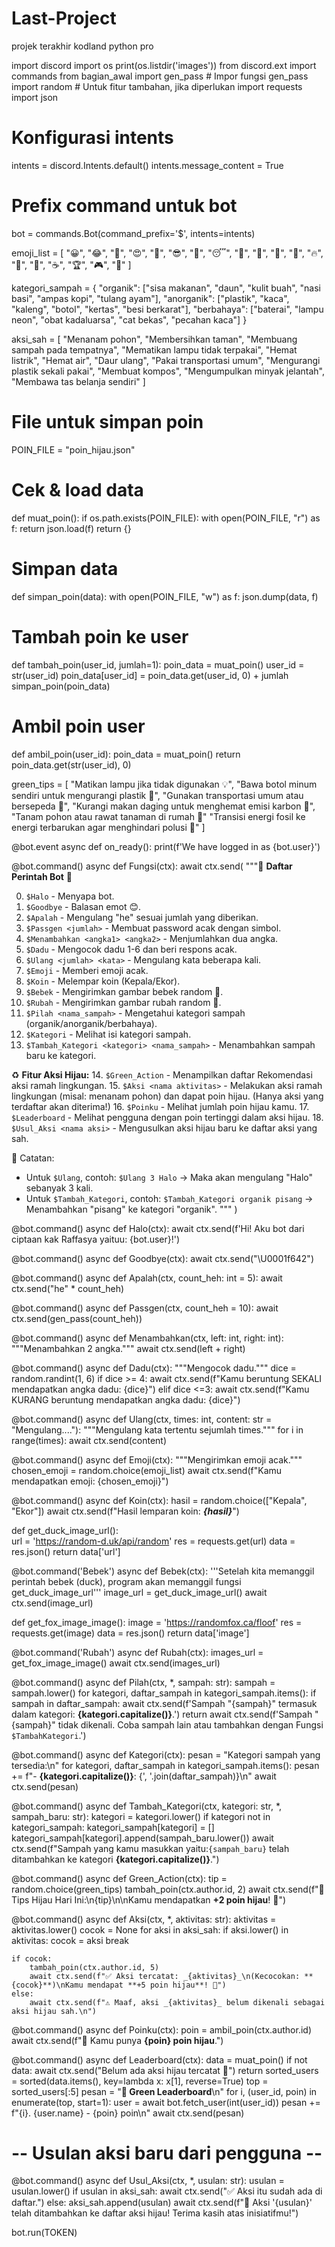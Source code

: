# Last-Project
projek terakhir kodland python pro

import discord
import os
print(os.listdir('images'))
from discord.ext import commands
from bagian_awal import gen_pass  # Impor fungsi gen_pass
import random  # Untuk fitur tambahan, jika diperlukan
import requests
import json

# Konfigurasi intents
intents = discord.Intents.default()
intents.message_content = True

# Prefix command untuk bot
bot = commands.Bot(command_prefix='$', intents=intents)

emoji_list = [
    "😀", "😂", "🤣", "😍", "🥰", "😎", "🤔", 
    "😴", "🤖", "👻", "🦄", "🌟", "🔥", "🎉",
    "🍕", "☕", "🏆", "🎮", "🚀"
]

kategori_sampah = {
    "organik": ["sisa makanan", "daun", "kulit buah", "nasi basi", "ampas kopi", "tulang ayam"],
    "anorganik": ["plastik", "kaca", "kaleng", "botol", "kertas", "besi berkarat"],
    "berbahaya": ["baterai", "lampu neon", "obat kadaluarsa", "cat bekas", "pecahan kaca"]
}

aksi_sah = [
    "Menanam pohon",
    "Membersihkan taman",
    "Membuang sampah pada tempatnya",
    "Mematikan lampu tidak terpakai",
    "Hemat listrik",
    "Hemat air",
    "Daur ulang",
    "Pakai transportasi umum",
    "Mengurangi plastik sekali pakai",
    "Membuat kompos",
    "Mengumpulkan minyak jelantah",
    "Membawa tas belanja sendiri"
]


# File untuk simpan poin
POIN_FILE = "poin_hijau.json"

# Cek & load data
def muat_poin():
    if os.path.exists(POIN_FILE):
        with open(POIN_FILE, "r") as f:
            return json.load(f)
    return {}

# Simpan data
def simpan_poin(data):
    with open(POIN_FILE, "w") as f:
        json.dump(data, f)

# Tambah poin ke user
def tambah_poin(user_id, jumlah=1):
    poin_data = muat_poin()
    user_id = str(user_id)
    poin_data[user_id] = poin_data.get(user_id, 0) + jumlah
    simpan_poin(poin_data)

# Ambil poin user
def ambil_poin(user_id):
    poin_data = muat_poin()
    return poin_data.get(str(user_id), 0)

green_tips = [
    "Matikan lampu jika tidak digunakan 💡",
    "Bawa botol minum sendiri untuk mengurangi plastik 🍼",
    "Gunakan transportasi umum atau bersepeda 🚴",
    "Kurangi makan daging untuk menghemat emisi karbon 🥦",
    "Tanam pohon atau rawat tanaman di rumah 🌳"
    "Transisi energi fosil ke energi terbarukan agar menghindari polusi 🌻"
]

@bot.event
async def on_ready():
    print(f'We have logged in as {bot.user}')

@bot.command()
async def Fungsi(ctx):
    await ctx.send(
        """📌 **Daftar Perintah Bot** 📌

0. `$Halo` - Menyapa bot.
1. `$Goodbye` - Balasan emot 😊.
2. `$Apalah` - Mengulang "he" sesuai jumlah yang diberikan.
3. `$Passgen <jumlah>` - Membuat password acak dengan simbol.
4. `$Menambahkan <angka1> <angka2>` - Menjumlahkan dua angka.
5. `$Dadu` - Mengocok dadu 1-6 dan beri respons acak.
6. `$Ulang <jumlah> <kata>` - Mengulang kata beberapa kali.
7. `$Emoji` - Memberi emoji acak.
8. `$Koin` - Melempar koin (Kepala/Ekor).
9. `$Bebek` - Mengirimkan gambar bebek random 🦆.
10. `$Rubah` - Mengirimkan gambar rubah random 🦊.
11. `$Pilah <nama_sampah>` - Mengetahui kategori sampah (organik/anorganik/berbahaya).
12. `$Kategori` - Melihat isi kategori sampah.
13. `$Tambah_Kategori <kategori> <nama_sampah>` - Menambahkan sampah baru ke kategori.

♻️ **Fitur Aksi Hijau:**
14. `$Green_Action` - Menampilkan daftar Rekomendasi aksi ramah lingkungan.
15. `$Aksi <nama aktivitas>` - Melakukan aksi ramah lingkungan (misal: menanam pohon) dan dapat poin hijau. (Hanya aksi yang terdaftar akan diterima!)
16. `$Poinku` - Melihat jumlah poin hijau kamu.
17. `$Leaderboard` - Melihat pengguna dengan poin tertinggi dalam aksi hijau.
18. `$Usul_Aksi <nama aksi>` - Mengusulkan aksi hijau baru ke daftar aksi yang sah.

📝 Catatan:
- Untuk `$Ulang`, contoh: `$Ulang 3 Halo` → Maka akan mengulang "Halo" sebanyak 3 kali.
- Untuk `$Tambah_Kategori`, contoh: `$Tambah_Kategori organik pisang` → Menambahkan "pisang" ke kategori "organik".
"""
    )

@bot.command()
async def Halo(ctx):
    await ctx.send(f'Hi! Aku bot dari ciptaan kak Raffasya yaituu: {bot.user}!')

@bot.command()
async def Goodbye(ctx):
    await ctx.send("\U0001f642")

@bot.command()
async def Apalah(ctx, count_heh: int = 5):
    await ctx.send("he" * count_heh)

@bot.command()
async def Passgen(ctx, count_heh = 10):
    await ctx.send(gen_pass(count_heh))

@bot.command()
async def Menambahkan(ctx, left: int, right: int):
    """Menambahkan 2 angka."""
    await ctx.send(left + right)

@bot.command()
async def Dadu(ctx):
    """Mengocok dadu."""
    dice = random.randint(1, 6)
    if dice >= 4:
        await ctx.send(f"Kamu beruntung SEKALI mendapatkan angka dadu: {dice}")
    elif dice <=3:
        await ctx.send(f"Kamu KURANG beruntung mendapatkan angka dadu: {dice}")

@bot.command()
async def Ulang(ctx, times: int, content: str = "Mengulang...."):
    """Mengulang kata tertentu sejumlah times."""
    for i in range(times):
        await ctx.send(content)

@bot.command()
async def Emoji(ctx):
    """Mengirimkan emoji acak."""
    chosen_emoji = random.choice(emoji_list)
    await ctx.send(f"Kamu mendapatkan emoji: {chosen_emoji}")

@bot.command()
async def Koin(ctx):
    hasil = random.choice(["Kepala", "Ekor"])
    await ctx.send(f"Hasil lemparan koin: ***{hasil}***")

def get_duck_image_url():    
    url = 'https://random-d.uk/api/random'
    res = requests.get(url)
    data = res.json()
    return data['url']


@bot.command('Bebek')
async def Bebek(ctx):
    '''Setelah kita memanggil perintah bebek (duck), program akan memanggil fungsi get_duck_image_url'''
    image_url = get_duck_image_url()
    await ctx.send(image_url)

def get_fox_image_image():
    image = 'https://randomfox.ca/floof'
    res = requests.get(image)
    data = res.json()
    return data['image']


@bot.command('Rubah')
async def Rubah(ctx):
    images_url = get_fox_image_image()
    await ctx.send(images_url)

@bot.command()
async def Pilah(ctx, *, sampah: str):
    sampah = sampah.lower()
    for kategori, daftar_sampah in kategori_sampah.items():
        if sampah in daftar_sampah:
            await ctx.send(f'Sampah "{sampah}" termasuk dalam kategori: **{kategori.capitalize()}**.')
            return
    await ctx.send(f'Sampah "{sampah}" tidak dikenali. Coba sampah lain atau tambahkan dengan Fungsi `$TambahKategori`.')

@bot.command()
async def Kategori(ctx):
    pesan = "Kategori sampah yang tersedia:\n"
    for kategori, daftar_sampah in kategori_sampah.items():
        pesan += f"- **{kategori.capitalize()}**: {', '.join(daftar_sampah)}\n"
    await ctx.send(pesan)

@bot.command()
async def Tambah_Kategori(ctx, kategori: str, *, sampah_baru: str):
    kategori = kategori.lower()
    if kategori not in kategori_sampah:
        kategori_sampah[kategori] = []
    kategori_sampah[kategori].append(sampah_baru.lower())
    await ctx.send(f"Sampah yang kamu masukkan yaitu:`{sampah_baru}` telah ditambahkan ke kategori **{kategori.capitalize()}**.")

@bot.command()
async def Green_Action(ctx):
    tip = random.choice(green_tips)
    tambah_poin(ctx.author.id, 2) 
    await ctx.send(f"🌱 Tips Hijau Hari Ini:\n{tip}\n\nKamu mendapatkan **+2 poin hijau**! 🌿")

@bot.command()
async def Aksi(ctx, *, aktivitas: str):
    aktivitas = aktivitas.lower()
    cocok = None
    for aksi in aksi_sah:
        if aksi.lower() in aktivitas:
            cocok = aksi
            break

    if cocok:
        tambah_poin(ctx.author.id, 5)
        await ctx.send(f"✅ Aksi tercatat: _{aktivitas}_\n(Kecocokan: **{cocok}**)\nKamu mendapat **+5 poin hijau**! 🌿")
    else:
        await ctx.send(f"⚠️ Maaf, aksi _{aktivitas}_ belum dikenali sebagai aksi hijau sah.\n")
        
@bot.command()
async def Poinku(ctx):
    poin = ambil_poin(ctx.author.id)
    await ctx.send(f"🌟 Kamu punya **{poin} poin hijau**.")

@bot.command()
async def Leaderboard(ctx):
    data = muat_poin()
    if not data:
        await ctx.send("Belum ada aksi hijau tercatat 🌱")
        return
    sorted_users = sorted(data.items(), key=lambda x: x[1], reverse=True)
    top = sorted_users[:5]
    pesan = "**🌿 Green Leaderboard**\n"
    for i, (user_id, poin) in enumerate(top, start=1):
        user = await bot.fetch_user(int(user_id))
        pesan += f"{i}. {user.name} - {poin} poin\n"
    await ctx.send(pesan)

# -- Usulan aksi baru dari pengguna --
@bot.command()
async def Usul_Aksi(ctx, *, usulan: str):
    usulan = usulan.lower()
    if usulan in aksi_sah:
        await ctx.send("✅ Aksi itu sudah ada di daftar.")
    else:
        aksi_sah.append(usulan)
        await ctx.send(f"🌱 Aksi '{usulan}' telah ditambahkan ke daftar aksi hijau! Terima kasih atas inisiatifmu!")

bot.run(TOKEN)
